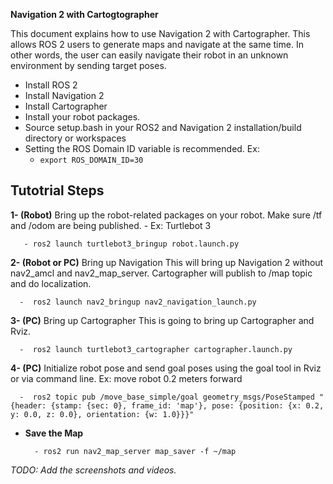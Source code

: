**Navigation 2 with Cartogtographer**

This document explains how to use Navigation 2  with Cartographer. This allows ROS 2 users to generate maps and navigate at the same time. In other words, the user can easily navigate their robot in an unknown environment by sending target poses.

- Install ROS 2
- Install Navigation 2
- Install Cartographer
- Install your robot packages. 
- Source setup.bash in your ROS2 and Navigation 2 installation/build directory or workspaces
- Setting the ROS Domain ID variable is recommended. Ex:
    - `export ROS_DOMAIN_ID=30`

## Tutotrial Steps

**1- (Robot)**  Bring up the robot-related packages on your robot. 
Make sure /tf and /odom are being published.
         - Ex: Turtlebot 3
            
       - ros2 launch turtlebot3_bringup robot.launch.py
    
**2- (Robot or PC)** Bring up Navigation
This will bring up Navigation 2 without nav2_amcl and nav2_map_server. Cartographer will publish to /map topic and do localization.
             
      -  ros2 launch nav2_bringup nav2_navigation_launch.py

**3- (PC)** Bring up Cartographer
   This is going to bring up Cartographer and Rviz.
   
      -  ros2 launch turtlebot3_cartographer cartographer.launch.py
          
**4- (PC)** Initialize robot pose and send goal poses using the goal tool in Rviz or via command line. 
    Ex: move robot 0.2 meters forward 
    
      -  ros2 topic pub /move_base_simple/goal geometry_msgs/PoseStamped "{header: {stamp: {sec: 0}, frame_id: 'map'}, pose: {position: {x: 0.2, y: 0.0, z: 0.0}, orientation: {w: 1.0}}}"

- **Save the Map**

        - ros2 run nav2_map_server map_saver -f ~/map


*TODO: Add the screenshots and videos.*
